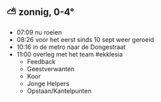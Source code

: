 ##  ⛅ zonnig, 0-4°
- 07:09 nu roeien
- 08:26 voor het eerst sinds 10 sept weer geroeid
- 10:16 in de metro naar de Dongestraat
- 11:00 overleg met het team #ekklesia
	- Feedback
	- Geestverwanten
	- Koor
	- Jonge Helpers
	- Opstaan/Kantelpunten